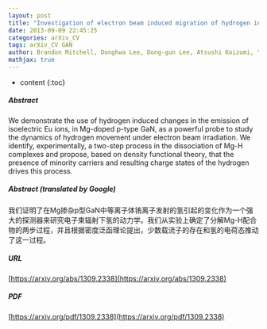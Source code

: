 ```yaml
---
layout: post
title: "Investigation of electron beam induced migration of hydrogen in Mg-doped GaN using Eu as a probe"
date: 2013-09-09 22:45:25
categories: arXiv_CV
tags: arXiv_CV GAN
author: Brandon Mitchell, Donghwa Lee, Dong-gun Lee, Atsushi Koizumi, Yasufumi Fujiwara, Volkmar Dierolf
mathjax: true
---
```


* content
{:toc}

##### Abstract
We demonstrate the use of hydrogen induced changes in the emission of isoelectric Eu ions, in Mg-doped p-type GaN, as a powerful probe to study the dynamics of hydrogen movement under electron beam irradiation. We identify, experimentally, a two-step process in the dissociation of Mg-H complexes and propose, based on density functional theory, that the presence of minority carriers and resulting charge states of the hydrogen drives this process.

##### Abstract (translated by Google)
我们证明了在Mg掺杂p型GaN中等离子体铕离子发射的氢引起的变化作为一个强大的探测器来研究电子束辐射下氢的动力学。我们从实验上确定了分解Mg-H配合物的两步过程，并且根据密度泛函理论提出，少数载流子的存在和氢的电荷态推动了这一过程。

##### URL
[https://arxiv.org/abs/1309.2338](https://arxiv.org/abs/1309.2338)

##### PDF
[https://arxiv.org/pdf/1309.2338](https://arxiv.org/pdf/1309.2338)

